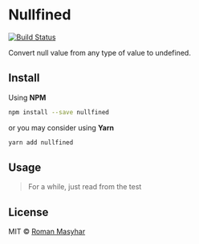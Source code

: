 # Nullfined
 [![Build Status](https://travis-ci.org/rohmanhm/nullfined.svg?branch=master)](https://travis-ci.org/rohmanhm/nullfined)

Convert null value from any type of value to undefined.

## Install
Using **NPM**
```bash
npm install --save nullfined
```
or you may consider using **Yarn**
```bash
yarn add nullfined
```

## Usage
> For a while, just read from the test

## License
MIT © [Roman Masyhar](https://github.com/rohmanhm)